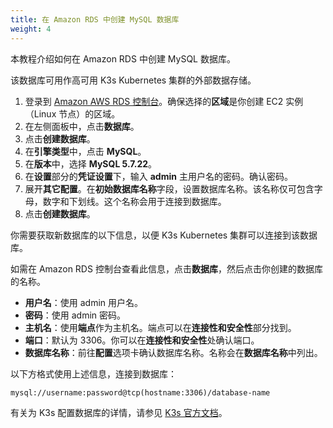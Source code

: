 ```yaml
---
title: 在 Amazon RDS 中创建 MySQL 数据库
weight: 4
---
```

本教程介绍如何在 Amazon RDS 中创建 MySQL 数据库。

该数据库可用作高可用 K3s Kubernetes 集群的外部数据存储。

1. 登录到 [Amazon AWS RDS 控制台](https://console.aws.amazon.com/rds/)。确保选择的**区域**是你创建 EC2 实例 （Linux 节点）的区域。
1. 在左侧面板中，点击**数据库**。
1. 点击**创建数据库**。
1. 在**引擎类型**中，点击 **MySQL**。
1. 在**版本**中，选择 **MySQL 5.7.22**。
1. 在**设置**部分的**凭证设置**下，输入 **admin** 主用户名的密码。确认密码。
1. 展开**其它配置**。在**初始数据库名称**字段，设置数据库名称。该名称仅可包含字母，数字和下划线。这个名称会用于连接到数据库。
1. 点击**创建数据库**。

你需要获取新数据库的以下信息，以便 K3s Kubernetes 集群可以连接到该数据库。

如需在 Amazon RDS 控制台查看此信息，点击**数据库**，然后点击你创建的数据库的名称。

- **用户名**：使用 admin 用户名。
- **密码**：使用 admin 密码。
- **主机名**：使用**端点**作为主机名。端点可以在**连接性和安全性**部分找到。
- **端口**：默认为 3306。你可以在**连接性和安全性**处确认端口。
- **数据库名称**：前往**配置**选项卡确认数据库名称。名称会在**数据库名称**中列出。

以下方格式使用上述信息，连接到数据库：

```
mysql://username:password@tcp(hostname:3306)/database-name
```

有关为 K3s 配置数据库的详情，请参见 [K3s 官方文档]({{<baseurl>}}/k3s/latest/en/installation/datastore/)。
